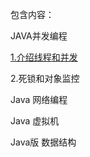 
包含内容：


JAVA并发编程

[1.介绍线程和并发](https://github.com/luyizhizaio/java_concurrency/blob/master/doc/1.介绍线程和并发)

2.死锁和对象监控



Java 网络编程


Java 虚拟机


Java版 数据结构